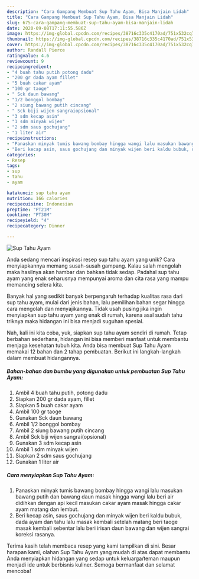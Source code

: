 ```yaml
---
description: "Cara Gampang Membuat Sup Tahu Ayam, Bisa Manjain Lidah"
title: "Cara Gampang Membuat Sup Tahu Ayam, Bisa Manjain Lidah"
slug: 675-cara-gampang-membuat-sup-tahu-ayam-bisa-manjain-lidah
date: 2020-09-08T17:11:55.586Z
image: https://img-global.cpcdn.com/recipes/38716c335c4170ad/751x532cq70/sup-tahu-ayam-foto-resep-utama.jpg
thumbnail: https://img-global.cpcdn.com/recipes/38716c335c4170ad/751x532cq70/sup-tahu-ayam-foto-resep-utama.jpg
cover: https://img-global.cpcdn.com/recipes/38716c335c4170ad/751x532cq70/sup-tahu-ayam-foto-resep-utama.jpg
author: Randall Pierce
ratingvalue: 4.6
reviewcount: 9
recipeingredient:
- "4 buah tahu putih potong dadu"
- "200 gr dada ayam fillet"
- "5 buah cakar ayam"
- "100 gr taoge"
- " Sck daun bawang"
- "1/2 bonggol bombay"
- "2 siung bawang putih cincang"
- " Sck biji wijen sangraiopsional"
- "3 sdm kecap asin"
- "1 sdm minyak wijen"
- "2 sdm saus gochujang"
- "1 liter air"
recipeinstructions:
- "Panaskan minyak tumis bawang bombay hingga wangi lalu masukan bawang putih dan bawang daun masak hingga wangi lalu beri air didihkan dengan api kecil masukan cakar ayam masak hingga cakar ayam matang dan lembut."
- "Beri kecap asin, saus gochujang dan minyak wijen beri kaldu bubuk, dada ayam dan tahu lalu masak kembali setelah matang beri taoge masak kembali sebentar lalu beri irisan daun bawang dan wijen sangrai koreksi rasanya."
categories:
- Resep
tags:
- sup
- tahu
- ayam

katakunci: sup tahu ayam 
nutrition: 166 calories
recipecuisine: Indonesian
preptime: "PT21M"
cooktime: "PT30M"
recipeyield: "4"
recipecategory: Dinner

---
```



![Sup Tahu Ayam](https://img-global.cpcdn.com/recipes/38716c335c4170ad/751x532cq70/sup-tahu-ayam-foto-resep-utama.jpg)

Anda sedang mencari inspirasi resep sup tahu ayam yang unik? Cara menyiapkannya memang susah-susah gampang. Kalau salah mengolah maka hasilnya akan hambar dan bahkan tidak sedap. Padahal sup tahu ayam yang enak seharusnya mempunyai aroma dan cita rasa yang mampu memancing selera kita.



Banyak hal yang sedikit banyak berpengaruh terhadap kualitas rasa dari sup tahu ayam, mulai dari jenis bahan, lalu pemilihan bahan segar hingga cara mengolah dan menyajikannya. Tidak usah pusing jika ingin menyiapkan sup tahu ayam yang enak di rumah, karena asal sudah tahu triknya maka hidangan ini bisa menjadi suguhan spesial.


Nah, kali ini kita coba, yuk, siapkan sup tahu ayam sendiri di rumah. Tetap berbahan sederhana, hidangan ini bisa memberi manfaat untuk membantu menjaga kesehatan tubuh kita. Anda bisa membuat Sup Tahu Ayam memakai 12 bahan dan 2 tahap pembuatan. Berikut ini langkah-langkah dalam membuat hidangannya.

<!--inarticleads1-->

##### Bahan-bahan dan bumbu yang digunakan untuk pembuatan Sup Tahu Ayam:

1. Ambil 4 buah tahu putih, potong dadu
1. Siapkan 200 gr dada ayam, fillet
1. Siapkan 5 buah cakar ayam
1. Ambil 100 gr taoge
1. Gunakan  Sck daun bawang
1. Ambil 1/2 bonggol bombay
1. Ambil 2 siung bawang putih cincang
1. Ambil  Sck biji wijen sangrai(opsional)
1. Gunakan 3 sdm kecap asin
1. Ambil 1 sdm minyak wijen
1. Siapkan 2 sdm saus gochujang
1. Gunakan 1 liter air




<!--inarticleads2-->

##### Cara menyiapkan Sup Tahu Ayam:

1. Panaskan minyak tumis bawang bombay hingga wangi lalu masukan bawang putih dan bawang daun masak hingga wangi lalu beri air didihkan dengan api kecil masukan cakar ayam masak hingga cakar ayam matang dan lembut.
1. Beri kecap asin, saus gochujang dan minyak wijen beri kaldu bubuk, dada ayam dan tahu lalu masak kembali setelah matang beri taoge masak kembali sebentar lalu beri irisan daun bawang dan wijen sangrai koreksi rasanya.




Terima kasih telah membaca resep yang kami tampilkan di sini. Besar harapan kami, olahan Sup Tahu Ayam yang mudah di atas dapat membantu Anda menyiapkan hidangan yang sedap untuk keluarga/teman maupun menjadi ide untuk berbisnis kuliner. Semoga bermanfaat dan selamat mencoba!

